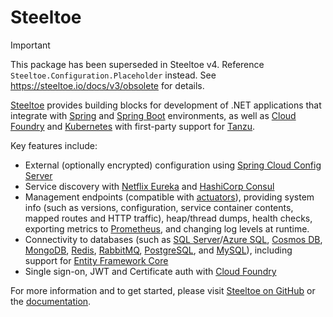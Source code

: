 # Steeltoe

> [!IMPORTANT]
> This package has been superseded in Steeltoe v4. Reference `Steeltoe.Configuration.Placeholder` instead.
> See <https://steeltoe.io/docs/v3/obsolete> for details.

[Steeltoe](https://steeltoe.io/) provides building blocks for development of .NET applications that integrate with [Spring](https://spring.io/) and [Spring Boot](https://spring.io/projects/spring-boot) environments, as well as [Cloud Foundry](https://www.cloudfoundry.org/) and [Kubernetes](https://kubernetes.io/) with first-party support for [Tanzu](https://tanzu.vmware.com/tanzu).

Key features include:

- External (optionally encrypted) configuration using [Spring Cloud Config Server](https://docs.spring.io/spring-cloud-config/docs/current/reference/html/)
- Service discovery with [Netflix Eureka](https://spring.io/projects/spring-cloud-netflix) and [HashiCorp Consul](https://www.consul.io/)
- Management endpoints (compatible with [actuators](https://docs.spring.io/spring-boot/docs/current/reference/html/actuator.html)), providing system info (such as versions, configuration, service container contents, mapped routes and HTTP traffic), heap/thread dumps, health checks, exporting metrics to [Prometheus](https://prometheus.io/), and changing log levels at runtime.
- Connectivity to databases (such as [SQL Server](https://www.microsoft.com/sql-server)/[Azure SQL](https://azure.microsoft.com/products/azure-sql), [Cosmos DB](https://azure.microsoft.com/products/cosmos-db/), [MongoDB](https://www.mongodb.com/), [Redis](https://redis.io/), [RabbitMQ](https://www.rabbitmq.com/), [PostgreSQL](https://www.postgresql.org/), and [MySQL](https://www.mysql.com/)), including support for [Entity Framework Core](https://learn.microsoft.com/ef/core/)
- Single sign-on, JWT and Certificate auth with [Cloud Foundry](https://www.cloudfoundry.org/)

For more information and to get started, please visit [Steeltoe on GitHub](https://github.com/SteeltoeOSS/Steeltoe) or the [documentation](https://steeltoe.io/docs).

